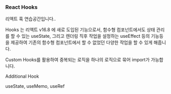 ### React Hooks

리액트 훅 연습공간입니다..

Hooks 는 리액트 v16.8 에 새로 도입된 기능으로서, 함수형 컴포넌트에서도 상태 관리를 할 수 있는 useState, 그리고 렌더링 직후 작업을 설정하는 useEffect 등의 기능등을 제공하여 기존의 함수형 컴포넌트에서 할 수 없었던 다양한 작업을 할 수 있게 해줍니다.

Custom Hooks를 활용하여 중복되는 로직을 하나의 로직으로 묶어 import가 가능합니다.

Additional Hook

useState, useMemo, useRef
